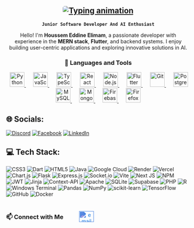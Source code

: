 <article class="markdown-body entry-content container-lg" itemprop="text">
  <!-- Header Section -->
  <div align="center">
    <h1>
      <a href="#">
        <img 
          src="https://readme-typing-svg.herokuapp.com/?lines=Houssem+Elimam,+Hello!+👋+#&center=true&size=30&color=36BCF7"
          alt="Typing animation"
          style="max-width: 100%; border-radius: 5px;">
      </a>
    </h1>
    <p><strong><code>Junior Software Developer And AI Enthusiast</code></strong></p>
    <p>
      Hello! I'm <strong>Houssem Eddine Elimam</strong>, a passionate developer with experience in the 
      <strong>MERN stack</strong>, <strong>Flutter</strong>, and backend systems. 
      I enjoy building user-centric applications and exploring innovative solutions in AI.
    </p>
  </div>

<!-- Languages and Tools Section -->
<div align="center">
  <h3>🧰 Languages and Tools</h3>
  <div>
    <a href="https://www.python.org/" target="_blank" style="margin: 0 10px;">
      <img src="https://cdn.jsdelivr.net/gh/devicons/devicon/icons/python/python-original.svg" alt="Python" width="40px">
    </a>
    <a href="https://developer.mozilla.org/en-US/docs/Web/JavaScript" target="_blank" style="margin: 0 10px;">
      <img src="https://cdn.jsdelivr.net/gh/devicons/devicon/icons/javascript/javascript-plain.svg" alt="JavaScript" width="40px">
    </a>
    <a href="https://www.typescriptlang.org/" target="_blank" style="margin: 0 10px;">
      <img src="https://cdn.jsdelivr.net/gh/devicons/devicon/icons/typescript/typescript-plain.svg" alt="TypeScript" width="40px">
    </a>
    <a href="https://reactjs.org/" target="_blank" style="margin: 0 10px;">
      <img src="https://cdn.jsdelivr.net/gh/devicons/devicon/icons/react/react-original.svg" alt="React" width="40px">
    </a>
    <a href="https://nodejs.org/" target="_blank" style="margin: 0 10px;">
      <img src="https://cdn.jsdelivr.net/gh/devicons/devicon/icons/nodejs/nodejs-original.svg" alt="Node.js" width="40px">
    </a>
    <a href="https://flutter.dev/" target="_blank" style="margin: 0 10px;">
      <img src="https://cdn.jsdelivr.net/gh/devicons/devicon/icons/flutter/flutter-original.svg" alt="Flutter" width="40px">
    </a>
    <a href="https://git-scm.com/" target="_blank" style="margin: 0 10px;">
      <img src="https://cdn.jsdelivr.net/gh/devicons/devicon/icons/git/git-original.svg" alt="Git" width="40px">
    </a>
    <a href="https://www.postgresql.org/" target="_blank" style="margin: 0 10px;">
      <img src="https://cdn.jsdelivr.net/gh/devicons/devicon/icons/postgresql/postgresql-original.svg" alt="PostgreSQL" width="40px">
    </a>
    <a href="https://www.mysql.com/" target="_blank" style="margin: 0 10px;">
      <img src="https://cdn.jsdelivr.net/gh/devicons/devicon/icons/mysql/mysql-original.svg" alt="MySQL" width="40px">
    </a>
    <a href="https://www.mongodb.com/" target="_blank" style="margin: 0 10px;">
      <img src="https://cdn.jsdelivr.net/gh/devicons/devicon/icons/mongodb/mongodb-original.svg" alt="MongoDB" width="40px">
    </a>
    <a href="https://firebase.google.com/" target="_blank" style="margin: 0 10px;">
      <img src="https://cdn.jsdelivr.net/gh/devicons/devicon/icons/firebase/firebase-plain.svg" alt="Firebase" width="40px">
    </a>
    <a href="https://www.mozilla.org/firefox/" target="_blank" style="margin: 0 10px;">
      <img src="https://cdn.jsdelivr.net/gh/devicons/devicon/icons/firefox/firefox-original.svg" alt="Firefox" width="40px">
    </a>
  </div>
</div>

## 🌐 Socials:
[![Discord](https://img.shields.io/badge/Discord-%237289DA.svg?logo=discord&logoColor=white)](https://discord.gg/houcem9) [![Facebook](https://img.shields.io/badge/Facebook-%231877F2.svg?logo=Facebook&logoColor=white)](https://facebook.com/houcem911) [![LinkedIn](https://img.shields.io/badge/LinkedIn-%230077B5.svg?logo=linkedin&logoColor=white)](https://linkedin.com/in/houssem-elimam) 

# 💻 Tech Stack:
![CSS3](https://img.shields.io/badge/css3-%231572B6.svg?style=for-the-badge&logo=css3&logoColor=white) ![Dart](https://img.shields.io/badge/dart-%230175C2.svg?style=for-the-badge&logo=dart&logoColor=white) ![HTML5](https://img.shields.io/badge/html5-%23E34F26.svg?style=for-the-badge&logo=html5&logoColor=white) ![Java](https://img.shields.io/badge/java-%23ED8B00.svg?style=for-the-badge&logo=openjdk&logoColor=white) ![Google Cloud](https://img.shields.io/badge/GoogleCloud-%234285F4.svg?style=for-the-badge&logo=google-cloud&logoColor=white) ![Render](https://img.shields.io/badge/Render-%46E3B7.svg?style=for-the-badge&logo=render&logoColor=white) ![Vercel](https://img.shields.io/badge/vercel-%23000000.svg?style=for-the-badge&logo=vercel&logoColor=white) ![Chart.js](https://img.shields.io/badge/chart.js-F5788D.svg?style=for-the-badge&logo=chart.js&logoColor=white) ![Flask](https://img.shields.io/badge/flask-%23000.svg?style=for-the-badge&logo=flask&logoColor=white)  ![Express.js](https://img.shields.io/badge/express.js-%23404d59.svg?style=for-the-badge&logo=express&logoColor=%2361DAFB)  ![Socket.io](https://img.shields.io/badge/Socket.io-black?style=for-the-badge&logo=socket.io&badgeColor=010101) ![Vite](https://img.shields.io/badge/vite-%23646CFF.svg?style=for-the-badge&logo=vite&logoColor=white)  ![Next JS](https://img.shields.io/badge/Next-black?style=for-the-badge&logo=next.js&logoColor=white) ![NPM](https://img.shields.io/badge/NPM-%23CB3837.svg?style=for-the-badge&logo=npm&logoColor=white) ![JWT](https://img.shields.io/badge/JWT-black?style=for-the-badge&logo=JSON%20web%20tokens) ![Jinja](https://img.shields.io/badge/jinja-white.svg?style=for-the-badge&logo=jinja&logoColor=black) ![Context-API](https://img.shields.io/badge/Context--Api-000000?style=for-the-badge&logo=react)  ![Apache](https://img.shields.io/badge/apache-%23D42029.svg?style=for-the-badge&logo=apache&logoColor=white) ![SQLite](https://img.shields.io/badge/sqlite-%2307405e.svg?style=for-the-badge&logo=sqlite&logoColor=white) ![Supabase](https://img.shields.io/badge/Supabase-3ECF8E?style=for-the-badge&logo=supabase&logoColor=white) ![PHP](https://img.shields.io/badge/php-%23777BB4.svg?style=for-the-badge&logo=php&logoColor=white) ![R](https://img.shields.io/badge/r-%23276DC3.svg?style=for-the-badge&logo=r&logoColor=white) ![Windows Terminal](https://img.shields.io/badge/Windows%20Terminal-%234D4D4D.svg?style=for-the-badge&logo=windows-terminal&logoColor=white) ![Pandas](https://img.shields.io/badge/pandas-%23150458.svg?style=for-the-badge&logo=pandas&logoColor=white) ![NumPy](https://img.shields.io/badge/numpy-%23013243.svg?style=for-the-badge&logo=numpy&logoColor=white) ![scikit-learn](https://img.shields.io/badge/scikit--learn-%23F7931E.svg?style=for-the-badge&logo=scikit-learn&logoColor=white) ![TensorFlow](https://img.shields.io/badge/TensorFlow-%23FF6F00.svg?style=for-the-badge&logo=TensorFlow&logoColor=white) ![GitHub](https://img.shields.io/badge/github-%23121011.svg?style=for-the-badge&logo=github&logoColor=white) ![Docker](https://img.shields.io/badge/docker-%230db7ed.svg?style=for-the-badge&logo=docker&logoColor=white)



  <!-- Contact Section -->
  <div align="center" style="margin-top: 20px; display:flex;align-items:center;width:250px;justify-content:space-between;">
    <h3>📫 Connect with Me</h3>
    <p>
      <a href="mailto:houssemelimam.b@gmail.com" target="blank" style="margin: 0 10px;">
        <img align="center" src="https://upload.wikimedia.org/wikipedia/commons/7/7e/Gmail_icon_%282020%29.svg" alt="email" height="30" width="40" style="filter: invert(36%) sepia(73%) saturate(3902%) hue-rotate(198deg) brightness(93%) contrast(89%);">
      </a>
    </p>
  </div>
</article>

